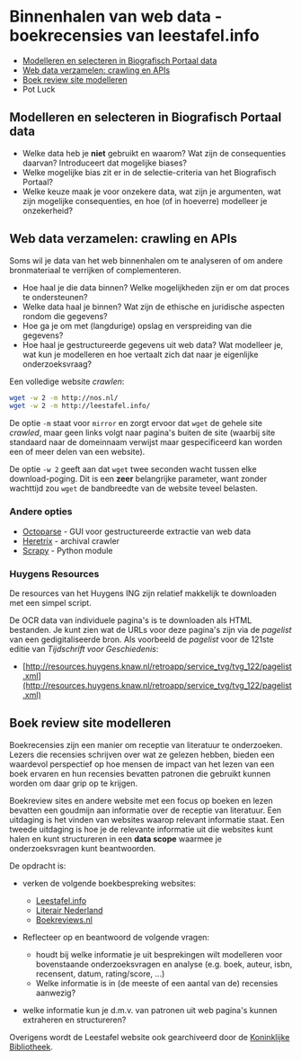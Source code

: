 # Binnenhalen van web data - boekrecensies van leestafel.info

+ [Modelleren en selecteren in Biografisch Portaal data](#bioport-modelling)
+ [Web data verzamelen: crawling en APIs](#web-data-gathering)
+ [Boek review site modelleren](#book-review-modelling)
+ Pot Luck

<a name="bioport-modelling"></a>
## Modelleren en selecteren in Biografisch Portaal data

+ Welke data heb je **niet** gebruikt en waarom? Wat zijn de consequenties daarvan? Introduceert dat mogelijke biases? 
+ Welke mogelijke bias zit er in de selectie-criteria van het Biografisch Portaal?
+ Welke keuze maak je voor onzekere data, wat zijn je argumenten, wat zijn mogelijke consequenties, en hoe (of in hoeverre) modelleer je onzekerheid?

<a name="web-data-gathering"></a>
## Web data verzamelen: crawling en APIs

Soms wil je data van het web binnenhalen om te analyseren of om andere bronmateriaal te verrijken of complementeren.

+ Hoe haal je die data binnen? Welke mogelijkheden zijn er om dat proces te ondersteunen?
+ Welke data haal je binnen? Wat zijn de ethische en juridische aspecten rondom die gegevens?
+ Hoe ga je om met (langdurige) opslag en verspreiding van die gegevens?
+ Hoe haal je gestructureerde gegevens uit web data? Wat modelleer je, wat kun je modelleren en hoe vertaalt zich dat naar je eigenlijke onderzoeksvraag?

Een volledige website *crawlen*:

```bash
wget -w 2 -m http://nos.nl/
wget -w 2 -m http://leestafel.info/
```

De optie `-m` staat voor `mirror` en zorgt ervoor dat `wget` de gehele site *crawled*, maar geen links volgt naar pagina's buiten de site (waarbij site standaard naar de domeinnaam verwijst maar gespecificeerd kan worden een of meer delen van een website).

De optie `-w 2` geeft aan dat `wget` twee seconden wacht tussen elke download-poging. Dit is een **zeer** belangrijke parameter, want zonder wachttijd zou `wget` de bandbreedte van de website teveel belasten. 

### Andere opties

+ [Octoparse](https://www.octoparse.com/) - GUI voor gestructureerde extractie van web data
+ [Heretrix](https://webarchive.jira.com/wiki/spaces/Heritrix/overview) - archival crawler
+ [Scrapy](https://scrapy.org/) - Python module


### Huygens Resources
De resources van het Huygens ING zijn relatief makkelijk te downloaden met een simpel script.

De OCR data van individuele pagina's is te downloaden als HTML bestanden. Je kunt zien wat de URLs voor deze pagina's zijn via de *pagelist* van een gedigitaliseerde bron. Als voorbeeld de *pagelist* voor de 121ste editie van *Tijdschrift voor Geschiedenis*:

+ [http://resources.huygens.knaw.nl/retroapp/service_tvg/tvg_122/pagelist.xml](http://resources.huygens.knaw.nl/retroapp/service_tvg/tvg_122/pagelist.xml)


<a name="book-review-modelling"></a>
## Boek review site modelleren

Boekrecensies zijn een manier om receptie van literatuur te onderzoeken. Lezers die recensies schrijven over wat ze gelezen hebben, bieden een waardevol perspectief op hoe mensen de impact van het lezen van een boek ervaren en hun recensies bevatten patronen die gebruikt kunnen worden om daar grip op te krijgen.

Boekreview sites en andere website met een focus op boeken en lezen bevatten een goudmijn aan informatie over de receptie van literatuur. Een uitdaging is het vinden van websites waarop relevant informatie staat. Een tweede uitdaging is hoe je de relevante informatie uit die websites kunt halen en kunt structureren in een **data scope** waarmee je onderzoeksvragen kunt beantwoorden. 

De opdracht is:

+ verken de volgende boekbespreking websites:
    + [Leestafel.info](http://leestafel.info/)
    + [Literair Nederland](https://www.literairnederland.nl/)
    + [Boekreviews.nl](http://www.boekreviews.nl/)

+ Reflecteer op en beantwoord de volgende vragen:
    + houdt bij welke informatie je uit besprekingen wilt modelleren voor bovenstaande onderzoeksvragen en analyse (e.g. boek, auteur, isbn, recensent, datum, rating/score, ...)
    + Welke informatie is in (de meeste of een aantal van de) recensies aanwezig?
+ welke informatie kun je d.m.v. van patronen uit web pagina's kunnen extraheren en structureren?


Overigens wordt de Leestafel website ook gearchiveerd door de [Koninklijke Bibliotheek](https://www.kb.nl/bronnen-zoekwijzers/databanken-mede-gemaakt-door-de-kb/webarchief-kb).

